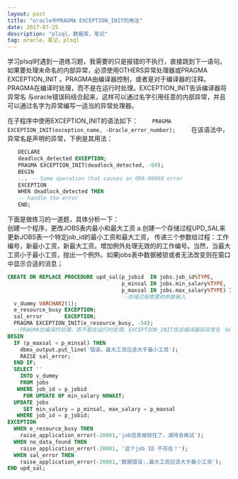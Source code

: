 ```yaml
---
layout: post
title: "oracle中PRAGMA EXCEPTION_INIT的用法"
date: 2017-07-25 
description: "plsql，数据库，笔记"
tag: oracle，笔记，plsql
---  
```

学习plsql时遇到一道练习题，我需要的只是报错的不执行，直接跳到下一语句。
如果要处理未命名的内部异常，必须使用OTHERS异常处理器或PRAGMA EXCEPTION_INIT 。PRAGMA由编译器控制，或者是对于编译器的注释。PRAGMA在编译时处理，而不是在运行时处理。EXCEPTION_INIT告诉编译器将异常名 与oracle错误码结合起来，这样可以通过名字引用任意的内部异常，并且可以通过名字为异常编写一适当的异常处理器。  

在子程序中使用EXCEPTION_INIT的语法如下：
　　`PRAGMA EXCEPTION_INIT(exception_name, -Oracle_error_number);`
　　
在该语法中，异常名是声明的异常，下例是其用法：
```sql
　　DECLARE
　　deadlock_detected EXCEPTION;
　　PRAGMA EXCEPTION_INIT(deadlock_detected, -60);
　　BEGIN
　　... -- Some operation that causes an ORA-00060 error
　　EXCEPTION
　　WHEN deadlock_detected THEN
　　-- handle the error
　　END;
```

下面是做练习的一道题，具体分析一下：  
创建一个程序，更改JOBS表内最小和最大工资
   a.创建一个存储过程UPD_SAL来更新JOBS表一个特定job_id的最小工资和最大工资，    传递三个参数给过程：工作编号，新最小工资，新最大工资。增加例外处理无效的的工作编号。当然，当最大工资小于最小工资，抛出一个例外。如果jobs表中数据被锁或者无法改变则在窗口中显示合适的消息；  
```sql
CREATE OR REPLACE PROCEDURE upd_sal(p_jobid  IN jobs.job_id%TYPE,
                                    p_minsal IN jobs.min_salary%TYPE,
                                    p_maxsal IN jobs.max_salary%TYPE) IS 
                                    --存储过程需要的参数输入
  v_dummy VARCHAR2(1);
  e_resource_busy EXCEPTION;
  sal_error       EXCEPTION;
  PRAGMA EXCEPTION_INIT(e_resource_busy, -54);
  --PRAGMA在编译时处理，而不是在运行时处理。EXCEPTION_INIT告诉编译器将异常名 与oracle错误码结合起来
BEGIN
  IF (p_maxsal < p_minsal) THEN
    dbms_output.put_line('错误，最大工资应该大于最小工资');
    RAISE sal_error;
  END IF;
  SELECT ''
    INTO v_dummy
    FROM jobs
   WHERE job_id = p_jobid
     FOR UPDATE OF min_salary NOWAIT;
  UPDATE jobs
     SET min_salary = p_minsal, max_salary = p_maxsal
   WHERE job_id = p_jobid;
EXCEPTION
  WHEN e_resource_busy THEN
    raise_application_error(-20001,'job信息被锁住了，请待会再试');
  WHEN no_data_found THEN
    raise_application_error(-20001, '这个job ID 不存在！');
  WHEN sal_error THEN
    raise_application_error(-20001,'数据错误..最大工资应该大于最小工资');
END upd_sal;
```








